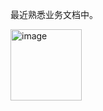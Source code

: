 最近熟悉业务文档中。

<img width="114" alt="image" src="https://github.com/user-attachments/assets/7dd37f2d-7002-4c6f-ac32-40a28152ed7b" />
